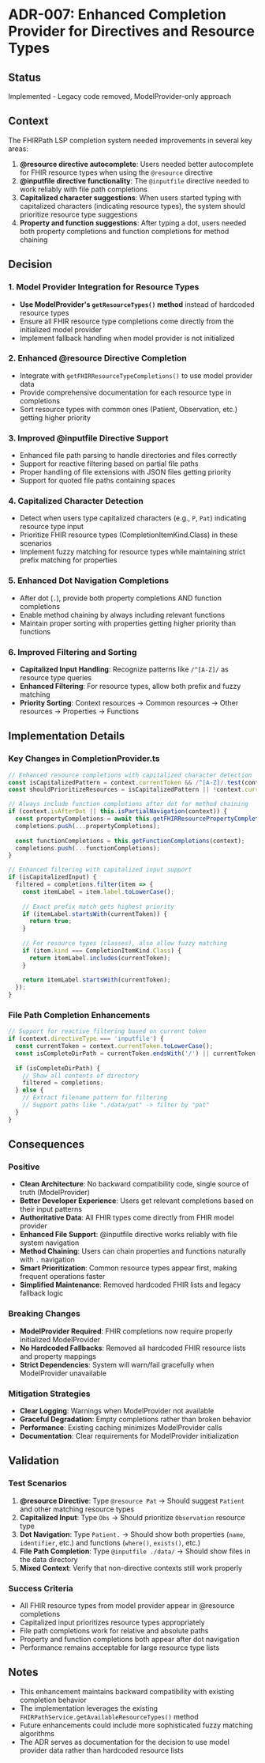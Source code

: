 # ADR-007: Enhanced Completion Provider for Directives and Resource Types

## Status
Implemented - Legacy code removed, ModelProvider-only approach

## Context
The FHIRPath LSP completion system needed improvements in several key areas:

1. **@resource directive autocomplete**: Users needed better autocomplete for FHIR resource types when using the `@resource` directive
2. **@inputfile directive functionality**: The `@inputfile` directive needed to work reliably with file path completions
3. **Capitalized character suggestions**: When users started typing with capitalized characters (indicating resource types), the system should prioritize resource type suggestions
4. **Property and function suggestions**: After typing a dot, users needed both property completions and function completions for method chaining

## Decision

### 1. Model Provider Integration for Resource Types
- **Use ModelProvider's `getResourceTypes()` method** instead of hardcoded resource types
- Ensure all FHIR resource type completions come directly from the initialized model provider
- Implement fallback handling when model provider is not initialized

### 2. Enhanced @resource Directive Completion
- Integrate with `getFHIRResourceTypeCompletions()` to use model provider data
- Provide comprehensive documentation for each resource type in completions
- Sort resource types with common ones (Patient, Observation, etc.) getting higher priority

### 3. Improved @inputfile Directive Support
- Enhanced file path parsing to handle directories and files correctly  
- Support for reactive filtering based on partial file paths
- Proper handling of file extensions with JSON files getting priority
- Support for quoted file paths containing spaces

### 4. Capitalized Character Detection
- Detect when users type capitalized characters (e.g., `P`, `Pat`) indicating resource type input
- Prioritize FHIR resource types (CompletionItemKind.Class) in these scenarios
- Implement fuzzy matching for resource types while maintaining strict prefix matching for properties

### 5. Enhanced Dot Navigation Completions
- After dot (`.`), provide both property completions AND function completions
- Enable method chaining by always including relevant functions
- Maintain proper sorting with properties getting higher priority than functions

### 6. Improved Filtering and Sorting
- **Capitalized Input Handling**: Recognize patterns like `/^[A-Z]/` as resource type queries
- **Enhanced Filtering**: For resource types, allow both prefix and fuzzy matching
- **Priority Sorting**: Context resources → Common resources → Other resources → Properties → Functions

## Implementation Details

### Key Changes in CompletionProvider.ts

```typescript
// Enhanced resource completions with capitalized character detection
const isCapitalizedPattern = context.currentToken && /^[A-Z]/.test(context.currentToken);
const shouldPrioritizeResources = isCapitalizedPattern || !context.currentToken;

// Always include function completions after dot for method chaining  
if (context.isAfterDot || this.isPartialNavigation(context)) {
  const propertyCompletions = await this.getFHIRResourcePropertyCompletions(context, documentContext);
  completions.push(...propertyCompletions);
  
  const functionCompletions = this.getFunctionCompletions(context);
  completions.push(...functionCompletions);
}

// Enhanced filtering with capitalized input support
if (isCapitalizedInput) {
  filtered = completions.filter(item => {
    const itemLabel = item.label.toLowerCase();
    
    // Exact prefix match gets highest priority
    if (itemLabel.startsWith(currentToken)) {
      return true;
    }
    
    // For resource types (classes), also allow fuzzy matching
    if (item.kind === CompletionItemKind.Class) {
      return itemLabel.includes(currentToken);
    }
    
    return itemLabel.startsWith(currentToken);
  });
}
```

### File Path Completion Enhancements

```typescript
// Support for reactive filtering based on current token
if (context.directiveType === 'inputfile') {
  const currentToken = context.currentToken.toLowerCase();
  const isCompleteDirPath = currentToken.endsWith('/') || currentToken.endsWith('\\');
  
  if (isCompleteDirPath) {
    // Show all contents of directory
    filtered = completions;
  } else {
    // Extract filename pattern for filtering
    // Support paths like "./data/pat" -> filter by "pat"
  }
}
```

## Consequences

### Positive
- **Clean Architecture**: No backward compatibility code, single source of truth (ModelProvider)
- **Better Developer Experience**: Users get relevant completions based on their input patterns
- **Authoritative Data**: All FHIR types come directly from FHIR model provider
- **Enhanced File Support**: @inputfile directive works reliably with file system navigation
- **Method Chaining**: Users can chain properties and functions naturally with `.` navigation
- **Smart Prioritization**: Common resource types appear first, making frequent operations faster
- **Simplified Maintenance**: Removed hardcoded FHIR lists and legacy fallback logic

### Breaking Changes
- **ModelProvider Required**: FHIR completions now require properly initialized ModelProvider
- **No Hardcoded Fallbacks**: Removed all hardcoded FHIR resource lists and property mappings
- **Strict Dependencies**: System will warn/fail gracefully when ModelProvider unavailable

### Mitigation Strategies
- **Clear Logging**: Warnings when ModelProvider not available
- **Graceful Degradation**: Empty completions rather than broken behavior
- **Performance**: Existing caching minimizes ModelProvider calls
- **Documentation**: Clear requirements for ModelProvider initialization

## Validation

### Test Scenarios
1. **@resource Directive**: Type `@resource Pat` → Should suggest `Patient` and other matching resource types
2. **Capitalized Input**: Type `Obs` → Should prioritize `Observation` resource type
3. **Dot Navigation**: Type `Patient.` → Should show both properties (`name`, `identifier`, etc.) and functions (`where()`, `exists()`, etc.)
4. **File Path Completion**: Type `@inputfile ./data/` → Should show files in the data directory
5. **Mixed Context**: Verify that non-directive contexts still work properly

### Success Criteria
- All FHIR resource types from model provider appear in @resource completions
- Capitalized input prioritizes resource types appropriately
- File path completions work for relative and absolute paths
- Property and function completions both appear after dot navigation
- Performance remains acceptable for large resource type lists

## Notes
- This enhancement maintains backward compatibility with existing completion behavior
- The implementation leverages the existing `FHIRPathService.getAvailableResourceTypes()` method
- Future enhancements could include more sophisticated fuzzy matching algorithms
- The ADR serves as documentation for the decision to use model provider data rather than hardcoded resource lists